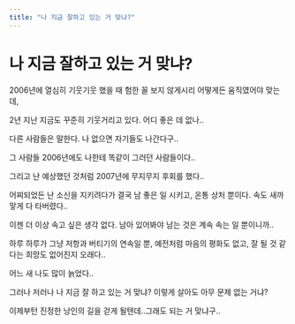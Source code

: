 ```yaml
---
title: "나 지금 잘하고 있는 거 맞냐?"
---
```

# 나 지금 잘하고 있는 거 맞냐?

2006년에 열심히 기웃기웃 했을 때 험한 꼴 보지 않게시리 어떻게든 움직였어야 맞는데,

2년 지난 지금도 꾸준히 기웃거리고 있다. 어디 좋은 데 없나..

다른 사람들은 말한다. 나 없으면 자기들도 나간다구..

그 사람들 2006년에도 나한테 똑같이 그러던 사람들이다..

그리고 난 예상했던 것처럼 2007년에 무지무지 후회를 했다..

어찌되었든 난 소신을 지키려다가 결국 남 좋은 일 시키고, 온통 상처 뿐이다. 속도 새까맣게 다 타버렸다..

이젠 더 이상 속고 싶은 생각 없다. 남아 있어봐야 남는 것은 계속 속는 일 뿐이니까..

하루 하루가 그냥 저항과 버티기의 연속일 뿐, 예전처럼 마음의 평화도 없고, 잘 될 것 같다는 희망도 없어진지 오래다..

어느 새 나도 많이 늙었다..

그러나 저러나 나 지금 잘 하고 있는 거 맞냐? 이렇게 살아도 아무 문제 없는 거냐?

이제부턴 진정한 낭인의 길을 걷게 될텐데..그래도 되는 거 맞냐구..


